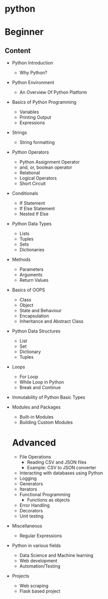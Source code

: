 # python

# Beginner
## Content

* Python Introduction
    * Why Python?
* Python Environment
    * An Overview Of Python Platform
* Basics of Python Programming
    * Variables 
    * Printing Output
    * Expressions
* Strings
    * String formatting
* Python Operators
    * Python Assignment Operator
    * and, or, boolean operator
    * Relational
    * Logical Operators 
    * Short Circuit
* Conditionals
    * If Statement
    * If Else Statement
    * Nested If Else
* Python Data Types
    * Lists
    * Tuples
    * Sets
    * Dictionaries

* Methods 
    * Parameters 
    * Arguments
    * Return Values
* Basics of OOPS
    * Class
    * Object
    * State and Behaviour 
    * Encapsulation
    * Inheritance and Abstract Class

* Python Data Structures 
    * List
    * Set
    * Dictionary
    * Tuples
* Loops
    * For Loop 
    * While Loop in Python
    * Break and Continue
* Immutability of Python Basic Types
* Modules and Packages
    * Built-in Modules
    * Building Custom Modules

  # Advanced
  
  * File Operations
      *  Reading CSV and JSON files
      *  Example: CSV to JSON converter
  * Interacting with databases using Python
  * Logging
  * Generators
  * Iterators
  * Functional Programming
    * Functions as objects
  * Error Handling
  * Decorators
  * Unit testing
* Miscellaneous
    * Regular Expressions
* Python in various fields
    * Data Science and Machine learning
    * Web development
    * Automation/Testing
* Projects
    * Web scraping
    * Flask based project




